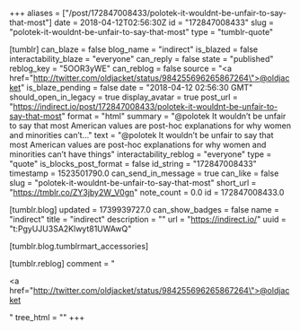 +++
aliases = ["/post/172847008433/polotek-it-wouldnt-be-unfair-to-say-that-most"]
date = 2018-04-12T02:56:30Z
id = "172847008433"
slug = "polotek-it-wouldnt-be-unfair-to-say-that-most"
type = "tumblr-quote"

[tumblr]
can_blaze = false
blog_name = "indirect"
is_blazed = false
interactability_blaze = "everyone"
can_reply = false
state = "published"
reblog_key = "5OOR3yWE"
can_reblog = false
source = "<a href=\"http://twitter.com/oldjacket/status/984255696265867264\">@oldjacket</a>"
is_blaze_pending = false
date = "2018-04-12 02:56:30 GMT"
should_open_in_legacy = true
display_avatar = true
post_url = "https://indirect.io/post/172847008433/polotek-it-wouldnt-be-unfair-to-say-that-most"
format = "html"
summary = "@polotek It wouldn’t be unfair to say that most American values are post-hoc explanations for why women and minorities can’t..."
text = "@polotek It wouldn’t be unfair to say that most American values are post-hoc explanations for why women and minorities can’t have things"
interactability_reblog = "everyone"
type = "quote"
is_blocks_post_format = false
id_string = "172847008433"
timestamp = 1523501790.0
can_send_in_message = true
can_like = false
slug = "polotek-it-wouldnt-be-unfair-to-say-that-most"
short_url = "https://tmblr.co/ZY3jby2W_V0gn"
note_count = 0.0
id = 172847008433.0

[tumblr.blog]
updated = 1739939727.0
can_show_badges = false
name = "indirect"
title = "indirect"
description = ""
url = "https://indirect.io/"
uuid = "t:PgyUJU3SA2Klwyt81UWAwQ"

[tumblr.blog.tumblrmart_accessories]

[tumblr.reblog]
comment = "<p><a href=\"http://twitter.com/oldjacket/status/984255696265867264\">@oldjacket</a></p>"
tree_html = ""
+++
